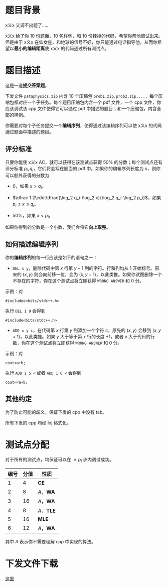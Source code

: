 # 题目背景

x义x 又调不出题了……

x义x 给了你 10 份题面，10 包样例，和 10 份挂掉的代码，希望你帮他调试出来。但是由于 x义x 在仙女座，和地球的信号不好，你只能通过电话指导他，从而你希望以**最小的编辑距离**使 x义x 的代码通过所有测试点。

# 题目描述

这是一道**提交答案题**。

下发文件 ``pataphysics.zip`` 内含 10 个压缩包 ``prob1.zip,prob2.zip,...``，每个压缩包都对应一个子任务。每个题目压缩包内含一个 pdf 文件，一个 cpp 文件，你应该调试该 cpp 文件使得它可以通过 pdf 中描述的题目；和一个压缩包，内含全部的样例。

你需要对每个子任务提交一个**编辑序列**，使得通过该编辑序列可以使 x义x 的代码通过题面中描述的题目。

## 评分标准

只要你能使 x义x AC，就可以获得在该测试点获得 $50\%$ 的分数；每个测试点还有评分标准 $p_i,q_i$，它们将会写在题面的 pdf 中。如果你的编辑序列长度为 $x$，则你可以额外获得的分数为

- $0$，如果 $x>q_i$。

- $\dfrac 1 2\cdot\dfrac{\log_2 q_i-\log_2 x}{\log_2 q_i-\log_2 p_i}$，如果 $p_i\le x\le q_i$。

- $50\%$，如果 $x<p_i$。

如果你得到的分数是一个小数，我们会将它**向上取整**。

## 如何描述编辑序列

你的**编辑序列**的每一行应该是如下的语句之一：

- ``DEL x y``，删除代码中第 $x$ 行第 $y-1$ 列的字符。行和列均从 1 开始标号。原来的 $(x,y)$ 则会向前移一位，变为 $(x,y-1)$，以此类推。如果你试图删除一个不存在的字符，你在这个测试点将立即获得 ``WRONG ANSWER`` 和 $0$ 分。

示例：对

``#includee<bits/stdc++.h>``

执行 ``DEL 1 9`` 会得到

``#include<bits/stdc++.h>``

- ``ADD x y c``，在代码第 $x$ 行第 $y$ 列添加一个字符 $c$，原先的 $(x,y)$ 会移到 $(x,y+1)$，以此类推。如果 $y$ 大于等于第 $x$ 行的长度 +1，或者 $x$ 大于代码的行数，你在这个测试点将立即获得 ``WRONG ANSWER`` 和 $0$ 分。

示例：对

``cout<a+b;``

执行 ``ADD 1 5 <`` 或者 ``ADD 1 6 <`` 会得到

``cout<<a+b;``

## 其他约定

为了防止可能的歧义，保证下发的 cpp 中没有 tab。

所有下发的 cpp 均经 loj 格式化。

# 测试点分配

对于所有的测试点，均保证可以在 $\le p_i$ 步内调试成功。

| 编号 | 分值 | 性质         |
| ---- | ---- | ------------ |
| 1    | 4    | **CE**       |
| 2    | 8    | $A$，**WA**  |
| 3    | 16   | $A$，**WA**  |
| 4    | 8    | $A$，**TLE** |
| 5    | 16   | **MLE**      |
| 6    | 12   | $A$，**WA**  |

其中 $A$ 表示你不需要理解 cpp 中实现的算法。

# 下发文件下载

[这里](/xjoi/probs/pataphysics/pataphysics.zip)